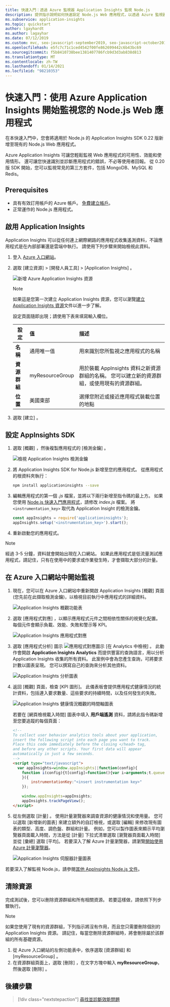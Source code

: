 ```yaml
---
title: 快速入門：透過 Azure 監視器 Application Insights 監視 Node.js
description: 提供指示說明如何快速設定 Node.js Web 應用程式，以透過 Azure 監視器 Application Insights 進行監視
ms.subservice: application-insights
ms.topic: quickstart
author: lgayhardt
ms.author: lagayhar
ms.date: 07/12/2019
ms.custom: mvc, seo-javascript-september2019, seo-javascript-october2019, devx-track-js
ms.openlocfilehash: e5fc7c71c1ced4542f00fe862699442c6b43bc69
ms.sourcegitcommit: f5b8410738bee1381407786fcb9d3d3ab838d813
ms.translationtype: MT
ms.contentlocale: zh-TW
ms.lasthandoff: 01/14/2021
ms.locfileid: "98210353"
---
```

# <a name="quickstart-start-monitoring-your-nodejs-web-application-with-azure-application-insights"></a>快速入門：使用 Azure Application Insights 開始監視您的 Node.js Web 應用程式

在本快速入門中，您會將適用於 Node.js 的 Application Insights SDK 0.22 版新增至現有的 Node.js Web 應用程式。

Azure Application Insights 可讓您輕鬆監視 Web 應用程式的可用性、效能和使用情形。 還可讓您快速識別並診斷應用程式的錯誤，不必等使用者回報。 從 0.20 版 SDK 開始，您可以監視常見的第三方套件，包括 MongoDB、MySQL 和 Redis。

## <a name="prerequisites"></a>Prerequisites

* 具有有效訂用帳戶的 Azure 帳戶。 [免費建立帳戶](https://azure.microsoft.com/free/?ref=microsoft.com&utm_source=microsoft.com&utm_medium=docs&utm_campaign=visualstudio)。
* 正常運作的 Node.js 應用程式。

## <a name="enable-application-insights"></a>啟用 Application Insights

Application Insights 可以從任何連上網際網路的應用程式收集遙測資料，不論應用程式是在內部部署還是雲端中執行。 請使用下列步驟來開始檢視此資料。

1. 登入 [Azure 入口網站](https://portal.azure.com/)。

2. 選取 [建立資源]   > [開發人員工具]   > [Application Insights]  。

   ![新增 Azure Application Insights 資源](./media/nodejs-quick-start/azure-app-insights-create-resource.png)

   > [!NOTE]
   >如果這是您第一次建立 Application Insights 資源，您可以瀏覽[建立 Application Insights 資源](../app/create-new-resource.md)文件以進一步了解。

   設定頁面隨即出現；請使用下表來填寫輸入欄位。 

    | 設定        | 值           | 描述  |
   | ------------- |:-------------|:-----|
   | **名稱**      | 通用唯一值 | 用來識別您所監視之應用程式的名稱 |
   | **資源群組**     | myResourceGroup      | 用於裝載 AppInsights 資料之新資源群組的名稱。 您可以建立新的資源群組，或使用現有的資源群組。 |
   | **位置** | 美國東部 | 選擇您附近或接近應用程式裝載位置的地點 |

3. 選取 [建立]  。

## <a name="configure-appinsights-sdk"></a>設定 AppInsights SDK

1. 選取 [概觀]  ，然後複製應用程式的 [檢測金鑰]  。

   ![檢視 Application Insights 檢測金鑰](./media/nodejs-quick-start/azure-app-insights-instrumentation-key.png)

2. 將 Application Insights SDK for Node.js 新增至您的應用程式。 從應用程式的根資料夾執行：

   ```bash
   npm install applicationinsights --save
   ```

3. 編輯應用程式的第一個 *.js* 檔案，並將以下兩行新增至指令碼的最上方。 如果您使用 [Node.js 快速入門應用程式](../../app-service/quickstart-nodejs.md)，請修改 *index.js* 檔案。 將 `<instrumentation_key>` 取代為 Application Insight 的檢測金鑰。 

   ```JavaScript
   const appInsights = require('applicationinsights');
   appInsights.setup('<instrumentation_key>').start();
   ```

4. 重新啟動您的應用程式。

> [!NOTE]
> 經過 3-5 分鐘，資料就會開始出現在入口網站。 如果此應用程式是低流量測試應用程式，請記住，只有在使用中的要求或作業發生時，才會擷取大部分的計量。

## <a name="start-monitoring-in-the-azure-portal"></a>在 Azure 入口網站中開始監視

1. 現在，您可以在 Azure 入口網站中重新開啟 Application Insights [概觀]  頁面 (您先前在此擷取檢測金鑰)，以檢視目前執行中應用程式的詳細資料。

   ![Application Insights 概觀功能表](./media/nodejs-quick-start/azure-app-insights-overview-menu.png)

2. 選取 [應用程式對應]  ，以顯示應用程式元件之間相依性關係的視覺化配置。 每個元件會顯示負載、效能、失敗和警示等 KPI。

   ![Application Insights 應用程式對應](./media/nodejs-quick-start/azure-app-insights-application-map.png)

3. 選取 [應用程式分析]  圖示 ![應用程式對應圖示](./media/nodejs-quick-start/azure-app-insights-analytics-icon.png) [在 Analytics 中檢視]  。  此動作會開啟 **Application Insights Analytics** 而提供豐富的查詢語言，用以分析 Application Insights 收集的所有資料。 此案例中會為您產生查詢，可將要求計數以圖表呈現。 您可以撰寫自己的查詢來分析其他資料。

   ![Application Insights 分析圖表](./media/nodejs-quick-start/azure-app-insights-analytics-queries.png)

4. 返回 [概觀]  頁面，檢查 [KPI 圖形]。  此儀表板會提供應用程式健康情況的統計資料，包括連入要求數量、這些要求的持續時間，以及任何發生的失敗。

   ![Application Insights 健康情況概觀的時間軸圖表](./media/nodejs-quick-start/azure-app-insights-health-overview.png)

   若要在 [網頁檢視載入時間]  圖表中填入 **用戶端遙測** 資料，請將此指令碼新增至您要追蹤的每個頁面：

   ```HTML
   <!-- 
   To collect user behavior analytics tools about your application, 
   insert the following script into each page you want to track.
   Place this code immediately before the closing </head> tag,
   and before any other scripts. Your first data will appear 
   automatically in just a few seconds.
   -->
   <script type="text/javascript">
     var appInsights=window.appInsights||function(config){
       function i(config){t[config]=function(){var i=arguments;t.queue.push(function(){t[config].apply(t,i)})}}var t={config:config},u=document,e=window,o="script",s="AuthenticatedUserContext",h="start",c="stop",l="Track",a=l+"Event",v=l+"Page",y=u.createElement(o),r,f;y.src=config.url||"https://az416426.vo.msecnd.net/scripts/a/ai.0.js";u.getElementsByTagName(o)[0].parentNode.appendChild(y);try{t.cookie=u.cookie}catch(p){}for(t.queue=[],t.version="1.0",r=["Event","Exception","Metric","PageView","Trace","Dependency"];r.length;)i("track"+r.pop());return i("set"+s),i("clear"+s),i(h+a),i(c+a),i(h+v),i(c+v),i("flush"),config.disableExceptionTracking||(r="onerror",i("_"+r),f=e[r],e[r]=function(config,i,u,e,o){var s=f&&f(config,i,u,e,o);return s!==!0&&t["_"+r](config,i,u,e,o),s}),t
       }({
           instrumentationKey:"<insert instrumentation key>"
       });
       
       window.appInsights=appInsights;
       appInsights.trackPageView();
   </script>
   ```

5. 從左側選取 [計量]  。 使用計量瀏覽器來調查資源的健康情況和使用量。 您可以選取 [新增新的圖表]  來建立額外的自訂檢視，或選取 [編輯]  來修改現有圖表的類型、高度、調色盤、群組和計量。 例如，您可以製作圖表來顯示平均瀏覽器頁面載入時間，方法是從 [計量] 下拉式清單選取 [瀏覽器頁面載入時間] 並從 [彙總] 選取 [平均]。 若要深入了解 Azure 計量瀏覽器，請瀏覽[開始使用 Azure 計量瀏覽器](../platform/metrics-getting-started.md)。

   ![Application Insights 伺服器計量圖表](./media/nodejs-quick-start/azure-app-insights-server-metrics.png)

若要深入了解監視 Node.js，請參閱[其他 AppInsights Node.js 文件](../app/nodejs.md)。

## <a name="clean-up-resources"></a>清除資源

完成測試後，您可以刪除資源群組和所有相關資源。 若要這樣做，請依照下列步驟執行。

> [!NOTE]
> 如果您使用了現有的資源群組，下列指示將沒有作用，而且您只需要刪除個別的 Application Insights 資源。 請記住，每當您刪除資源群組時，將會刪除屬於該群組的所有基礎資源。

1. 從 Azure 入口網站的左側功能表中，依序選取 [資源群組]  和 [myResourceGroup]  。
2. 在資源群組頁面上，選取 [刪除]  ，在文字方塊中輸入 **myResourceGroup**，然後選取 [刪除]  。

## <a name="next-steps"></a>後續步驟

> [!div class="nextstepaction"]
> [尋找並診斷效能問題](../log-query/log-query-overview.md)

